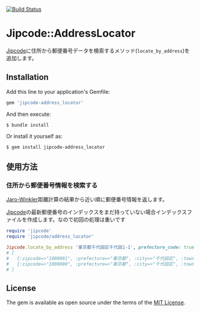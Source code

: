 [![Build Status](https://travis-ci.com/oieioi/jipcode-address_locator.svg?branch=master)](https://travis-ci.com/oieioi/jipcode-address_locator)

# Jipcode::AddressLocator

[Jipcode](http://rubygems.org/gems/jipcode)に住所から郵便番号データを検索するメソッド(`locate_by_address`)を追加します。

## Installation

Add this line to your application's Gemfile:

```ruby
gem 'jipcode-address_locator'
```
And then execute:

```
$ bundle install
```

Or install it yourself as:

```
$ gem install jipcode-address_locator
```

## 使用方法

### 住所から郵便番号情報を検索する

[Jaro-Winkler](https://rubygems.org/gems/jaro_winkler)距離計算の結果から近い順に郵便番号情報を返します。

[Jipcode](http://rubygems.org/gems/jipcode)の最新郵便番号のインデックスをまだ持っていない場合インデックスファイルを作成します。なので初回の処理は重いです

```ruby
require 'jipcode'
require 'jipcode/address_locator'

Jipcode.locate_by_address '東京都千代田区千代田1-1', prefecture_code: true, distance: true
# [
#   {:zipcode=>"1000001", :prefecture=>"東京都", :city=>"千代田区", :town=>"千代田", :prefecture_code=>13, :distance=>0.9538461538461538},
#   {:zipcode=>"1000000", :prefecture=>"東京都", :city=>"千代田区", :town=>nil, :prefecture_code=>13, :distance=>0.9076923076923077}
# ]
```

## License

The gem is available as open source under the terms of the [MIT License](https://opensource.org/licenses/MIT).
